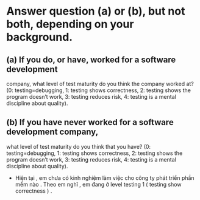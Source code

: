 # Answer question (a) or (b), but not both, depending on your background.
## (a) If you do, or have, worked for a software development
company, what level of test maturity do you think the company
worked at? (0: testing=debugging, 1: testing shows correctness,
2: testing shows the program doesn’t work, 3: testing reduces
risk, 4: testing is a mental discipline about quality).
## (b) If you have never worked for a software development company,
what level of test maturity do you think that you have? (0:
testing=debugging, 1: testing shows correctness, 2: testing
shows the program doesn’t work, 3: testing reduces risk, 4:
testing is a mental discipline about quality).

* Hiện tại , em chưa có kinh nghiệm làm việc cho công ty phát triển phần mềm nào . Theo em nghĩ , em đang ở level testing 1 ( testing show correctness ) .